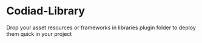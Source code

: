 Codiad-Library
==============

Drop your asset resources or frameworks in libraries plugin folder to deploy them quick in your project

